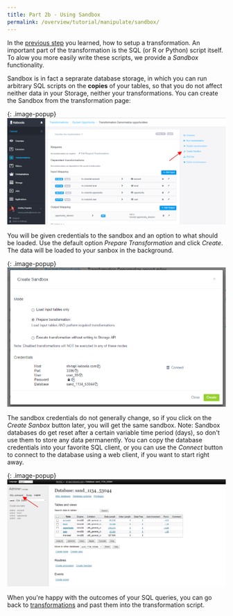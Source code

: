 ```yaml
---
title: Part 2b - Using Sandbox
permalink: /overview/tutorial/manipulate/sandbox/
---
```


In the [previous step](/overview/tutorial/manipulate/) you learned, how to setup a transformation. An 
important part of the transformation is the SQL (or R or Python) script itself. To alow you more easily 
write these scripts, we provide a *Sandbox* functionality.

Sandbox is in fact a seprarate database storage, in which you can run arbitrary SQL scripts on the
**copies** of your tables, so that you do not affect neither data in your Storage, neither your
transformations. You can create the Sandbox from the transformation page:

{: .image-popup}
![Screenshot - Transformations Console](/overview/tutorial/manipulate/transformations-intro-2.png)

You will be given credentials to the sandbox and an option to what should be loaded. Use the default option
*Prepare Transformation* and click *Create*. The data will be loaded to your sanbox in the background.

{: .image-popup}
![Screenshot - Create Sandbox](/overview/tutorial/manipulate/transformations-create-sandbox.png)

The sandbox credentials do not generally change, so if you 
click on the *Create Sanbox* button later, you will get the same sandbox. Note: Sandbox databases do get reset 
after a certain variable time period (days), so don't use them to store any data permanently. You can copy 
the database credentials into your favorite SQL client, or you can use the *Connect* button to
connect to the database using a web client, if you want to start right away. 

{: .image-popup}
![Screenshot - Sandbox](/overview/tutorial/manipulate/sandbox-intro.png)

When you're happy with the outcomes of your SQL queries, you can go back to
[transformations](/overview/tutorial/manipulate/) and past them into the transformation script.  
